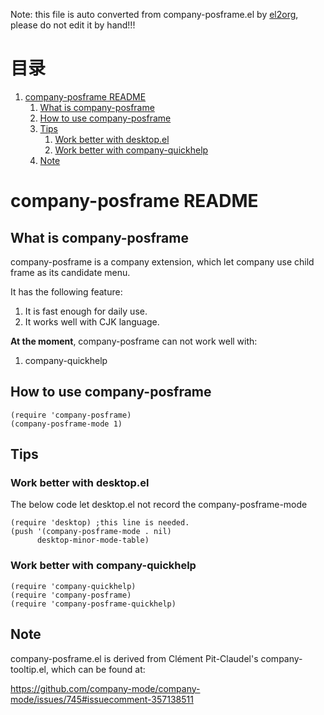 Note: this file is auto converted from company-posframe.el by [el2org](https://github.com/tumashu/el2org), please do not edit it by hand!!!


# &#30446;&#24405;

1.  [company-posframe README](#org74d467d)
    1.  [What is company-posframe](#org1437d45)
    2.  [How to use company-posframe](#orge5fbefd)
    3.  [Tips](#org2b1e129)
        1.  [Work better with desktop.el](#orge3339a4)
        2.  [Work better with company-quickhelp](#org331ba19)
    4.  [Note](#org685c4a7)


<a id="org74d467d"></a>

# company-posframe README


<a id="org1437d45"></a>

## What is company-posframe

company-posframe is a company extension, which let company use
child frame as its candidate menu.

It has the following feature:

1.  It is fast enough for daily use.
2.  It works well with CJK language.

**At the moment**, company-posframe can not work well with:

1.  company-quickhelp


<a id="orge5fbefd"></a>

## How to use company-posframe

    (require 'company-posframe)
    (company-posframe-mode 1)


<a id="org2b1e129"></a>

## Tips


<a id="orge3339a4"></a>

### Work better with desktop.el

The below code let desktop.el not record the company-posframe-mode

    (require 'desktop) ;this line is needed.
    (push '(company-posframe-mode . nil)
          desktop-minor-mode-table)


<a id="org331ba19"></a>

### Work better with company-quickhelp

    (require 'company-quickhelp)
    (require 'company-posframe)
    (require 'company-posframe-quickhelp)


<a id="org685c4a7"></a>

## Note

company-posframe.el is derived from Clément Pit-Claudel's
company-tooltip.el, which can be found at:

<https://github.com/company-mode/company-mode/issues/745#issuecomment-357138511>

